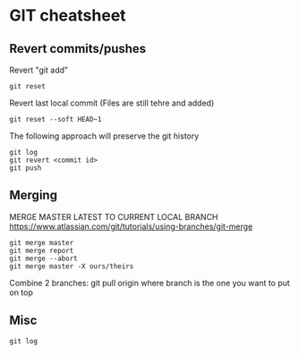 # GIT cheatsheet



## Revert commits/pushes

Revert "git add"

    git reset
	
Revert last local commit (Files are still tehre and added)

    git reset --soft HEAD~1

The following approach will preserve the git history

    git log
    git revert <commit id>
    git push


## Merging

MERGE MASTER LATEST TO CURRENT LOCAL BRANCH
    https://www.atlassian.com/git/tutorials/using-branches/git-merge

    git merge master
    git merge report
    git merge --abort
    git merge master -X ours/theirs
	
Combine 2 branches:
	git pull origin <branch> where branch is the one you want to put on top
	
		
## Misc

	git log

	
	